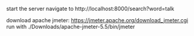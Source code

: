 start the server
navigate to http://localhost:8000/search?word=talk

download apache jmeter: https://jmeter.apache.org/download_jmeter.cgi
run with ./Downloads/apache-jmeter-5.5/bin/jmeter

